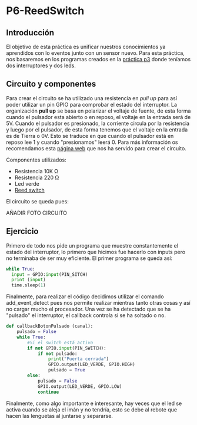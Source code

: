 # P6-ReedSwitch

## Introducción
El objetivo de esta práctica es unificar nuestros conocimientos ya aprendidos con lo eventos junto con un sensor nuevo. Para esta práctica, nos basaremos en los programas creados en la [práctica p3](https://github.com/clases-julio/p3-interruptions-rsanchez2021) donde teníamos dos interruptores y dos leds.

## Circuito y componentes
Para crear el circuito se ha utilizado una resistencia en *pull up* para así poder utilizar un pin GPIO para comprobar el estado del interruptor. La organización **pull up** se basa en polarizar el voltaje de fuente, de esta forma cuando el pulsador esta abierto o en reposo, el voltaje en la entrada será de 5V. Cuando el pulsador es presionado, la corriente circula por la resistencia y luego por el pulsador, de esta forma tenemos que el voltaje en la entrada es de Tierra o 0V. Esto se 
traduce en que cuando el pulsador está en reposo lee 1 y cuando "presionamos" leerá 0. Para más información os recomendamos esta [página web](https://naylampmechatronics.com/blog/39_resistencias-pull-up-y-pull-down.html) que nos ha servido para crear el circuito. 

Componentes utilizados:
- Resistencia 10K Ω
- Resistencia 220 Ω
- Led verde
- [Reed switch](https://standexelectronics.com/wp-content/uploads/OKI_Reed_Switch_ORD213.pdf)

El circuito se queda pues:

AÑADIR FOTO CIRCUITO

## Ejercicio

Primero de todo nos pide un programa que muestre constantemente el estado del interruptor, lo primero que hicimos fue hacerlo con inputs pero no terminaba de ser muy eficiente. El primer programa se queda así:
```python
while True:
  input = GPIO:input(PIN_SITCH)
  print (input)
  time.sleep(1)
```

Finalmente, para realizar el código decidimos utilizar el comando add_event_detect pues nos permite realizar mientras tanto otras cosas y así no cargar mucho el procesador. Una vez se ha detectado que se ha "pulsado" el interruptor, el callback controla si se ha soltado o no. 

```python
def callbackBotonPulsado (canal):
    pulsado = False
    while True:
        #Si el switch está activo
        if not GPIO.input(PIN_SWITCH):
            if not pulsado:
                print("Puerta cerrada")
                GPIO.output(LED_VERDE, GPIO.HIGH)
                pulsado = True 
        else:
            pulsado = False
            GPIO.output(LED_VERDE, GPIO.LOW)
            continue
```

Finalmente, como algo importante e interesante, hay veces que el led se activa cuando se aleja el imán y no tendría, esto se debe al rebote que hacen las lenguetas al juntarse y separarse.
